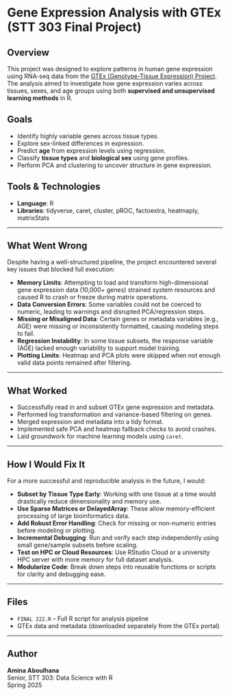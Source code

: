 
#  Gene Expression Analysis with GTEx (STT 303 Final Project)

## Overview

This project was designed to explore patterns in human gene expression using RNA-seq data from the [GTEx (Genotype-Tissue Expression) Project](https://gtexportal.org/home/). The analysis aimed to investigate how gene expression varies across tissues, sexes, and age groups using both **supervised and unsupervised learning methods** in R.

##  Goals

- Identify highly variable genes across tissue types.
- Explore sex-linked differences in expression.
- Predict **age** from expression levels using regression.
- Classify **tissue types** and **biological sex** using gene profiles.
- Perform PCA and clustering to uncover structure in gene expression.

##  Tools & Technologies

- **Language**: R
- **Libraries**: tidyverse, caret, cluster, pROC, factoextra, heatmaply, matrixStats

---

##  What Went Wrong

Despite having a well-structured pipeline, the project encountered several key issues that blocked full execution:

- **Memory Limits**: Attempting to load and transform high-dimensional gene expression data (10,000+ genes) strained system resources and caused R to crash or freeze during matrix operations.
- **Data Conversion Errors**: Some variables could not be coerced to numeric, leading to warnings and disrupted PCA/regression steps.
- **Missing or Misaligned Data**: Certain genes or metadata variables (e.g., AGE) were missing or inconsistently formatted, causing modeling steps to fail.
- **Regression Instability**: In some tissue subsets, the response variable (AGE) lacked enough variability to support model training.
- **Plotting Limits**: Heatmap and PCA plots were skipped when not enough valid data points remained after filtering.

---

##  What Worked

- Successfully read in and subset GTEx gene expression and metadata.
- Performed log transformation and variance-based filtering on genes.
- Merged expression and metadata into a tidy format.
- Implemented safe PCA and heatmap fallback checks to avoid crashes.
- Laid groundwork for machine learning models using `caret`.

---

##  How I Would Fix It

For a more successful and reproducible analysis in the future, I would:

- **Subset by Tissue Type Early**: Working with one tissue at a time would drastically reduce dimensionality and memory use.
- **Use Sparse Matrices or DelayedArray**: These allow memory-efficient processing of large bioinformatics data.
- **Add Robust Error Handling**: Check for missing or non-numeric entries before modeling or plotting.
- **Incremental Debugging**: Run and verify each step independently using small gene/sample subsets before scaling.
- **Test on HPC or Cloud Resources**: Use RStudio Cloud or a university HPC server with more memory for full dataset analysis.
- **Modularize Code**: Break down steps into reusable functions or scripts for clarity and debugging ease.

---

##  Files

- `FINAL 222.R` – Full R script for analysis pipeline
- GTEx data and metadata (downloaded separately from the GTEx portal)

---

##  Author

**Amina Aboulhana**  
Senior, STT 303: Data Science with R  
Spring 2025
